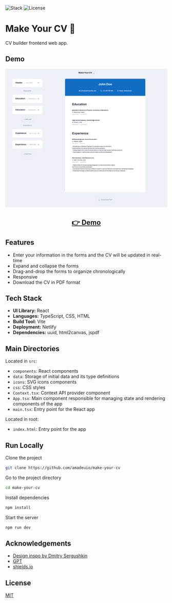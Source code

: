 ![Stack](https://img.shields.io/badge/Stack-React_|_TypeScript-149eca)
![License](https://img.shields.io/badge/License-MIT-green)

# Make Your CV 📃

CV builder frontend web app.

## Demo

<p align="center">
  <img src="public/screenshots/screenshot.png" width="650px" alt="screenshot">
</p>
<h2 align="center">
  <a href="https://makeyourresumeapp.netlify.app">👉 Demo</a>
</h2>

## Features

- Enter your information in the forms and the CV will be updated in real-time
- Expand and collapse the forms
- Drag-and-drop the forms to organize chronologically
- Responsive
- Download the CV in PDF format

## Tech Stack

- **UI Library:** React
- **Languages:** TypeScript, CSS, HTML
- **Build Tool:** Vite
- **Deployment:** Netlify
- **Dependencies:** uuid, html2canvas, jspdf

## Main Directories

Located in `src`:

- `components`: React components
- `data`: Storage of initial data and its type definitions
- `icons`: SVG icons components
- `css`: CSS styles
- `Context.tsx`: Context API provider component
- `App.tsx`: Main component responsible for managing state and rendering components of the app
- `main.tsx`: Entry point for the React app

Located in root:

- `index.html`: Entry point for the app

## Run Locally

Clone the project

```bash
git clone https://github.com/amadeuio/make-your-cv
```

Go to the project directory

```bash
cd make-your-cv
```

Install dependencies

```bash
npm install
```

Start the server

```bash
npm run dev
```

## Acknowledgements

- [Design inspo by Dmitry Sergushkin](https://dribbble.com/shots/20685447-Create-Event-Form)
- [GPT](https://chat.openai.com/)
- [shields.io](https://shields.io/)

## License

[MIT](https://choosealicense.com/licenses/mit/)
